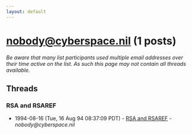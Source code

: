 ```yaml
---
layout: default
---
```


# nobody@cyberspace.nil (1 posts)

_Be aware that many list participants used multiple email addresses over their time active on the list. As such this page may not contain all threads available._

## Threads

### RSA and RSAREF
+ 1994-08-16 (Tue, 16 Aug 94 08:37:09 PDT) - [RSA and RSAREF](/archive/1994/08/2d4f59a4aa79c060c985d6b55409b839987e212a3e85076594e0d8dea67599ce) - _nobody@cyberspace.nil_

